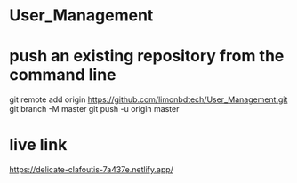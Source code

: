 
# User_Management 

# push an existing repository from the command line
git remote add origin https://github.com/limonbdtech/User_Management.git
git branch -M master
git push -u origin master

# live link
https://delicate-clafoutis-7a437e.netlify.app/
